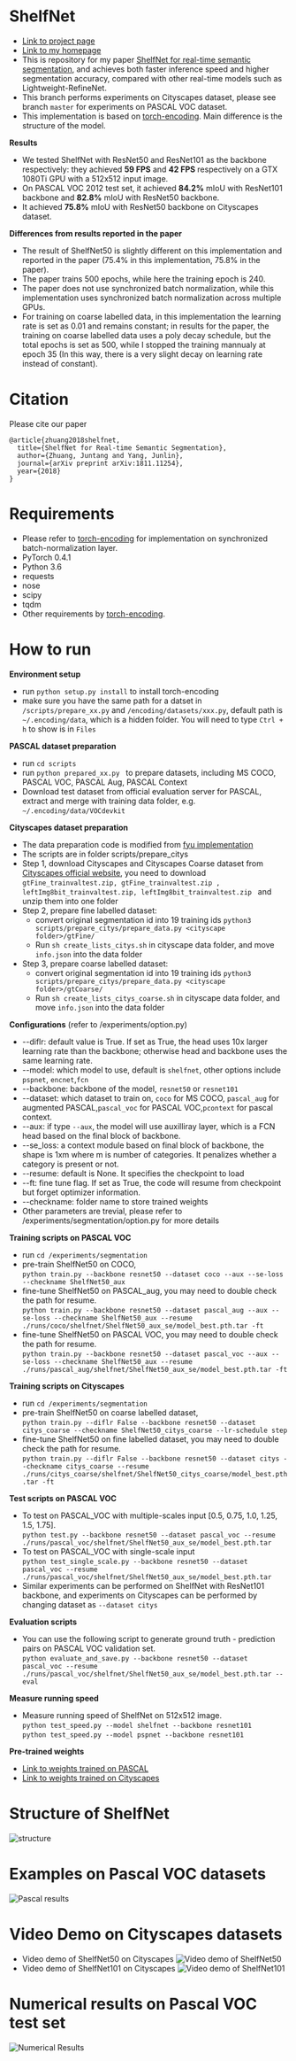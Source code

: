 # ShelfNet 
* [Link to project page](https://github.com/juntang-zhuang/ShelfNet/)
* [Link to my homepage](https://juntangzhuang.com)
* This is repository for my paper [ShelfNet for real-time semantic segmentation](https://arxiv.org/abs/1811.11254), and achieves both faster inference speed and higher segmentation accuracy, compared with other real-time models such as Lightweight-RefineNet.
* This branch performs experiments on Cityscapes dataset, please see branch ```master``` for experiments on PASCAL VOC dataset.
* This implementation is based on [torch-encoding](https://github.com/zhanghang1989/PyTorch-Encoding). Main difference is the structure of the model. 

**Results**
* We tested ShelfNet with ResNet50 and ResNet101 as the backbone respectively: they achieved **59 FPS** and **42 FPS** respectively on a GTX 1080Ti GPU with a 512x512 input image. 
* On PASCAL VOC 2012 test set, it achieved **84.2%** mIoU with ResNet101 backbone and **82.8%** mIoU with ResNet50 backbone.
* It achieved **75.8%** mIoU with ResNet50 backbone on Cityscapes dataset.

**Differences from results reported in the paper**
* The result of ShelfNet50 is slightly different on this implementation and reported in the paper (75.4% in this implementation, 75.8% in the paper).
* The paper trains 500 epochs, while here the training epoch is 240.
* The paper does not use synchronized batch normalization, while this implementation uses synchronized batch normalization across multiple GPUs.
* For training on coarse labelled data, in this implementation the learning rate is set as 0.01 and remains constant; in results for the paper, the training on coarse labelled data uses a poly decay schedule, but the total epochs is set as 500, while I stopped the training mannualy at epoch 35 (In this way, there is a very slight decay on learning rate instead of constant).

# Citation
Please cite our paper
```
@article{zhuang2018shelfnet,
  title={ShelfNet for Real-time Semantic Segmentation},
  author={Zhuang, Juntang and Yang, Junlin},
  journal={arXiv preprint arXiv:1811.11254},
  year={2018}
}
```

# Requirements
* Please refer to [torch-encoding](https://github.com/zhanghang1989/PyTorch-Encoding) for implementation on synchronized batch-normalization layer.
* PyTorch 0.4.1 
* Python 3.6
* requests
* nose
* scipy
* tqdm
* Other requirements by [torch-encoding](https://github.com/zhanghang1989/PyTorch-Encoding).

# How to run
**Environment setup**
* run ```python setup.py install``` to install torch-encoding
* make sure you have the same path for a datset in ```/scripts/prepare_xx.py``` and ```/encoding/datasets/xxx.py```, default path is ```~/.encoding/data```, which is a hidden folder. You will need to type ```Ctrl + h``` to show is in ```Files```

**PASCAL dataset preparation**
* run ```cd scripts```
* run ```python prepared_xx.py ``` to prepare datasets, including MS COCO, PASCAL VOC, PASCAL Aug, PASCAL Context 
* Download test dataset from official evaluation server for PASCAL, extract and merge with training data folder, e.g. ```~/.encoding/data/VOCdevkit``` </br>

**Cityscapes dataset preparation**
* The data preparation code is modified from [fyu implementation](https://github.com/fyu/drn/tree/master/datasets/cityscapes)
* The scripts are in folder scripts/prepare_citys
* Step 1, download Cityscapes and Cityscapes Coarse dataset from [Cityscapes official website](https://www.cityscapes-dataset.com/downloads/), you need to download ```gtFine_trainvaltest.zip, gtFine_trainvaltest.zip , leftImg8bit_trainvaltest.zip, leftImg8bit_trainvaltest.zip ``` and unzip them into one folder 
* Step 2, prepare fine labelled dataset:</br>
  * convert original segmentation id into 19 training ids ```python3 scripts/prepare_citys/prepare_data.py <cityscape folder>/gtFine/```</br>
  * Run ```sh create_lists_citys.sh``` in cityscape data folder, and move ```info.json``` into the data folder
* Step 3, prepare coarse labelled dataset: <br>
  * convert original segmentation id into 19 training ids ```python3 scripts/prepare_citys/prepare_data.py <cityscape folder>/gtCoarse/```</br>
  * Run ```sh create_lists_citys_coarse.sh``` in cityscape data folder, and move ```info.json``` into the data folder
  
**Configurations** (refer to /experiments/option.py)</br>
* --diflr: default value is True. If set as True, the head uses 10x larger learning rate than the backbone; otherwise head and backbone uses the same learning rate.
* --model: which model to use, default is ```shelfnet```, other options include ```pspnet```, ```encnet```,```fcn```
* --backbone: backbone of the model, ```resnet50``` or ```resnet101```
* --dataset: which dataset to train on, ```coco``` for MS COCO, ```pascal_aug``` for augmented PASCAL,```pascal_voc``` for PASCAL VOC,```pcontext``` for pascal context.
* --aux: if type ```--aux```, the model will use auxilliray layer, which is a FCN head based on the final block of backbone.
* --se_loss: a context module based on final block of backbone, the shape is 1xm where m is number of categories. It penalizes whether a category is present or not.
* --resume: default is None. It specifies the checkpoint to load
* --ft: fine tune flag. If set as True, the code will resume from checkpoint but forget optimizer information.
* --checkname: folder name to store trained weights
* Other parameters are trevial, please refer to /experiments/segmentation/option.py for more details

**Training scripts on PASCAL VOC**
* run ```cd /experiments/segmentation```
* pre-train ShelfNet50 on COCO, </br>
```python train.py --backbone resnet50 --dataset coco --aux --se-loss --checkname ShelfNet50_aux```
* fine-tune ShelfNet50 on PASCAL_aug, you may need to double check the path for resume.</br>
```python train.py --backbone resnet50 --dataset pascal_aug --aux --se-loss --checkname ShelfNet50_aux --resume ./runs/coco/shelfnet/ShelfNet50_aux_se/model_best.pth.tar -ft```
* fine-tune ShelfNet50 on PASCAL VOC, you may need to double check the path for resume.</br>
```python train.py --backbone resnet50 --dataset pascal_voc --aux --se-loss --checkname ShelfNet50_aux --resume ./runs/pascal_aug/shelfnet/ShelfNet50_aux_se/model_best.pth.tar -ft```

**Training scripts on Cityscapes**
* run ```cd /experiments/segmentation```
* pre-train ShelfNet50 on coarse labelled dataset, </br>
```python train.py --diflr False --backbone resnet50 --dataset citys_coarse --checkname ShelfNet50_citys_coarse --lr-schedule step```
* fine-tune ShelfNet50 on fine labelled dataset, you may need to double check the path for resume.</br>
```python train.py --diflr False --backbone resnet50 --dataset citys --checkname citys_coarse --resume ./runs/citys_coarse/shelfnet/ShelfNet50_citys_coarse/model_best.pth.tar -ft```


**Test scripts on PASCAL VOC**
* To test on PASCAL_VOC with multiple-scales input \[0.5, 0.75, 1.0, 1.25, 1.5, 1.75\].</br>
```python test.py --backbone resnet50 --dataset pascal_voc --resume ./runs/pascal_voc/shelfnet/ShelfNet50_aux_se/model_best.pth.tar```
* To test on PASCAL_VOC with single-scale input</br>
```python test_single_scale.py --backbone resnet50 --dataset pascal_voc --resume ./runs/pascal_voc/shelfnet/ShelfNet50_aux_se/model_best.pth.tar```
* Similar experiments can be performed on ShelfNet with ResNet101 backbone, and experiments on Cityscapes can be performed by changing dataset as ```--dataset citys```

**Evaluation scripts**
* You can use the following script to generate ground truth - prediction pairs on PASCAL VOC validation set. </br>
```python evaluate_and_save.py --backbone resnet50 --dataset pascal_voc --resume ./runs/pascal_voc/shelfnet/ShelfNet50_aux_se/model_best.pth.tar --eval```

**Measure running speed**
* Measure running speed of ShelfNet on 512x512 image. </br>
```python test_speed.py --model shelfnet --backbone resnet101```</br>
```python test_speed.py --model pspnet --backbone resnet101```</br>

**Pre-trained weights**
* [Link to weights trained on PASCAL](https://drive.google.com/drive/folders/1k23TpBDsP9_gnb3LZlEcYyF4yoVzW99Z?usp=sharing)
* [Link to weights trained on Cityscapes](https://drive.google.com/drive/folders/1xwqJvmOw4BxiHrch8eWrBjUO_PyIBzQ-?usp=sharing)

# Structure of ShelfNet
![structure](video_demo/shelfnet.png) </br>


# Examples on Pascal VOC datasets
![Pascal results](video_demo/Pascal_results.png) </br>
# Video Demo on Cityscapes datasets
* Video demo of ShelfNet50 on Cityscapes
![Video demo of ShelfNet50](video_demo/shelfnet50_demo.gif) 
* Video demo of ShelfNet101 on Cityscapes
![Video demo of ShelfNet101](video_demo/shelfnet101_demo.gif)

# Numerical results on Pascal VOC test set
![Numerical Results](video_demo/results_table.png)
